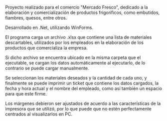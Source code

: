 Proyecto realizado para el comercio "Mercado Fresco", dedicado a la elaboración y comercialización de productos frigoríficos, como embutidos, fiambres, quesos, entre otros.

Desarrollado en .Net, utilizando WinForms.

El programa carga un archivo .xlsx que contiene una lista de materiales descartables, utilizados por los empleados en la elaboración de los productos que comercializa la empresa.

Si dicho archivo se encuentra ubicado en la misma carpeta que el ejecutable, se cargan los datos automáticamente al ejecutarlo, de lo contrario se puede cargar manualmente.

Se seleccionan los materiales deseados y la cantidad de cada uno, y finalmente se puede imprimir un ticket que contiene los datos cargados, la fecha y hora actual y el nombre del empleado, como así también un espacio para que este firme.

Los márgenes debieron ser ajustados de acuerdo a las características de la impresora que se utilizó, por lo que puede que no estén perfectamente centrados al visualizarlos en PC.
